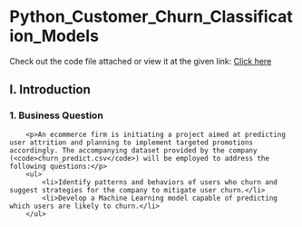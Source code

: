 # Python_Customer_Churn_Classification_Models
Check out the code file attached or view it at the given link:
<a href="https://colab.research.google.com/drive/1uQawVabcY7w4srSzn_X4lQ6SS2Ghf8T6">Click here</a>

## I. Introduction
### 1. Business Question
        <p>An ecommerce firm is initiating a project aimed at predicting user attrition and planning to implement targeted promotions accordingly. The accompanying dataset provided by the company (<code>churn_predict.csv</code>) will be employed to address the following questions:</p>
        <ul>
            <li>Identify patterns and behaviors of users who churn and suggest strategies for the company to mitigate user churn.</li>
            <li>Develop a Machine Learning model capable of predicting which users are likely to churn.</li>
        </ul>
